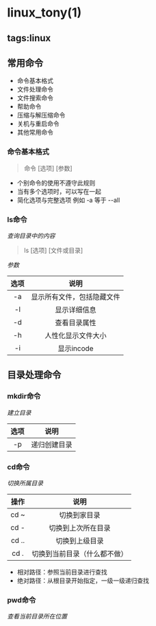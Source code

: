 ﻿# linux_tony(1)

tags:linux
---

## 常用命令
* 命令基本格式
* 文件处理命令
* 文件搜索命令
* 帮助命令
* 压缩与解压缩命令
* 关机与重启命令
* 其他常用命令

### 命令基本格式

>命令 [选项] [参数]
    
* 个别命令的使用不遵守此规则
* 当有多个选项时，可以写在一起
* 简化选项与完整选项 例如 -a 等于 --all

### ls命令
*查询目录中的内容*

>ls [选项] [文件或目录]

*参数*

|选项| 说明 |
|:--:|:-:|
|-a|显示所有文件，包括隐藏文件|
|-l|显示详细信息|
|-d|查看目录属性|
|-h|人性化显示文件大小|
|-i|显示incode|

## 目录处理命令
### mkdir命令
*建立目录*

|选项|说明|
|:-:|:-:|
|-p|递归创建目录|

### cd命令
*切换所属目录*

|操作|说明|
|:-:|:-:|
|cd ~|切换到家目录|
|cd -|切换到上次所在目录|
|cd ..|切换到上级目录|
|cd .|切换到当前目录（什么都不做）|


* 相对路径：参照当前目录进行查找
* 绝对路径：从根目录开始指定，一级一级递归查找
### pwd命令
*查看当前目录所在位置*

